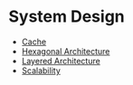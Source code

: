 # System Design

* [Cache](Cache/Cache.md)
* [Hexagonal Architecture](System-Design/Hexagonal-Architecture/Hexagonal-Architecture.md)
* [Layered Architecture](Layered-Architecture/Layered-Architecture.md)
* [Scalability](Scalability/Scalability.md)